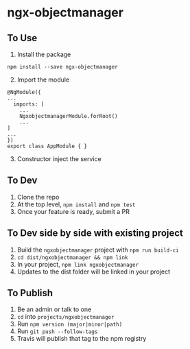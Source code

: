# ngx-objectmanager

## To Use
1. Install the package
```
npm install --save ngx-objectmanager
```
2. Import the module 
```
@NgModule({
...
  imports: [
    ...
    NgxobjectmanagerModule.forRoot()
    ...
]
...
})
export class AppModule { }
```
3. Constructor inject the service

## To Dev

1. Clone the repo
2. At the top level, `npm install` and `npm test`
3. Once your feature is ready, submit a PR

## To Dev side by side with existing project

1. Build the `ngxobjectmanager` project with `npm run build-ci`
2. `cd dist/ngxobjectmanager && npm link`
3. In your project, `npm link ngxobjectmanager`
4. Updates to the dist folder will be linked in your project

## To Publish 

1. Be an admin or talk to one
2. `cd` into `projects/ngxobjectmanager`
3. Run `npm version (major|minor|path)`
4. Run `git push --follow-tags`
5. Travis will publish that tag to the npm registry
